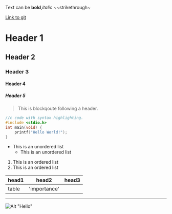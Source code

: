 Text can be **bold**,_italic_ ~~strikethrough~

[Link to git](http://github.com)

# Header 1
## Header 2
### Header 3
#### Header 4
##### Header 5

> This is blockqoute following a header.


```c
//c code with syntax highlighting.
#include <stdio.h>
int main(void) {
	printf("Hello World!");
}
```

* This is an unordered list
	* This is an unordered list


1. This is an ordered list
2. This is an ordered list


|head1  |head2       |head3  |
|:------|------------|-------|
|table  |'importance'|	     |


***
![Alt "Hello"](http://guides.github.com/activities/hello-world/branching.png)


